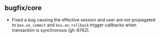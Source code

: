 ## bugfix/core

* Fixed a bug causing the effective session and user are not propagated to
  `box.on_commit` and `box.on_rollback` trigger callbacks when transaction
  is synchronous (gh-8742).
